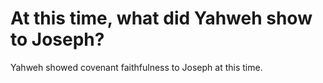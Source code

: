 # At this time, what did Yahweh show to Joseph?

Yahweh showed covenant faithfulness to Joseph at this time.
